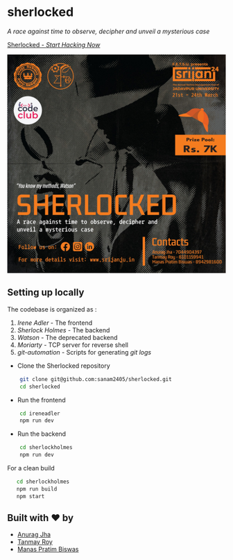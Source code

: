 # sherlocked

_A race against time to observe, decipher and unveil a mysterious case_

[Sherlocked - _Start Hacking Now_](https://sherlocked.manaspratimbiswas.com/)

![](prelims/public/sherlocked_poster.jpeg)

## Setting up locally

The codebase is organized as :

1. _Irene Adler_ - The frontend
2. _Sherlock Holmes_ - The backend
3. _Watson_ - The deprecated backend
4. _Moriarty_ - TCP server for reverse shell
5. _git-automation_ - Scripts for generating _git logs_

- Clone the Sherlocked repository

```bash
    git clone git@github.com:sanam2405/sherlocked.git
    cd sherlocked
```

- Run the frontend

```bash
    cd ireneadler
    npm run dev
```

- Run the backend

```bash
    cd sherlockholmes
    npm run dev
```

For a clean build

```bash
   cd sherlockholmes
   npm run build
   npm start
```

## Built with ♥️ by

- [Anurag Jha](https://www.linkedin.com/in/anurag-jha-600967225/)
- [Tanmay Roy](https://www.linkedin.com/in/roytanmay/)
- [Manas Pratim Biswas](https://www.linkedin.com/in/manas-pratim-biswas)
